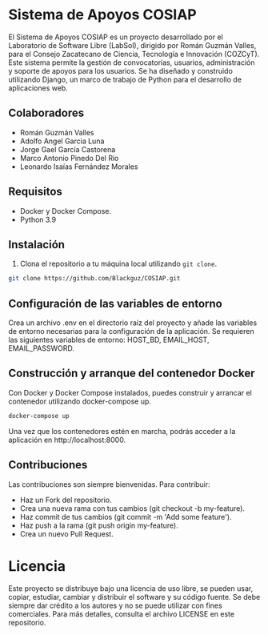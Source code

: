 # Sistema de Apoyos COSIAP

El Sistema de Apoyos COSIAP es un proyecto desarrollado por el Laboratorio de Software Libre (LabSol), dirigido por Román Guzmán Valles, para el Consejo Zacatecano de Ciencia, Tecnología e Innovación (COZCyT). Este sistema permite la gestión de convocatorias, usuarios, administración y soporte de apoyos para los usuarios. Se ha diseñado y construido utilizando Django, un marco de trabajo de Python para el desarrollo de aplicaciones web.

## Colaboradores

- Román Guzmán Valles
- Adolfo Angel Garcia Luna
- Jorge Gael García Castorena
- Marco Antonio Pinedo Del Rio
- Leonardo Isaías Fernández Morales

## Requisitos

- Docker y Docker Compose.
- Python 3.9

## Instalación

1. Clona el repositorio a tu máquina local utilizando `git clone`.

```bash
git clone https://github.com/Blackguz/COSIAP.git
```

## Configuración de las variables de entorno

Crea un archivo .env en el directorio raíz del proyecto y añade las variables de entorno necesarias para la configuración de la aplicación. Se requieren las siguientes variables de entorno: HOST_BD, EMAIL_HOST, EMAIL_PASSWORD.

## Construcción y arranque del contenedor Docker
Con Docker y Docker Compose instalados, puedes construir y arrancar el contenedor utilizando docker-compose up.
```bash
docker-compose up
```
Una vez que los contenedores estén en marcha, podrás acceder a la aplicación en http://localhost:8000.

## Contribuciones

Las contribuciones son siempre bienvenidas. Para contribuir:

   - Haz un Fork del repositorio.
   - Crea una nueva rama con tus cambios (git checkout -b my-feature).
   - Haz commit de tus cambios (git commit -m 'Add some feature').
   - Haz push a la rama (git push origin my-feature).
   - Crea un nuevo Pull Request.

# Licencia

Este proyecto se distribuye bajo una licencia de uso libre, se pueden usar, copiar, estudiar, cambiar y distribuir el software y su código fuente. Se debe siempre dar crédito a los autores y no se puede utilizar con fines comerciales. Para más detalles, consulta el archivo LICENSE en este repositorio.